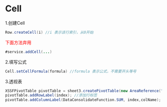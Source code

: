 # Cell
1.创建Cell
```java
Row.createCell(i) //i 表示该行索引，从0开始
```
<font color="red">下面方法弃用</font>
```java
#service.addCell(...) 
```

2.填写公式
```java
Cell.setCellFormula(formula) //formula 表示公式，不需要开头等号
```
3.透视表
```java
XSSFPivotTable pivotTable = sheet3.createPivotTable(new AreaReference("Sheet2!A1:C11", null), new CellReference("Sheet3!C3"));//创建透视表，null表示默认sheet版本
pivotTable.addRowLabel(index); //添加行标签
pivotTable.addColumnLabel(DataConsolidateFunction.SUM, index,colName); //添加列标签，colname设置列名,SUM表示求和

```
